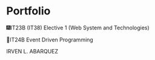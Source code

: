 # Portfolio

🎆IT23B (IT38) Elective 1 (Web System and Technologies)

🎇IT24B Event Driven Programming

IRVEN L. ABARQUEZ
